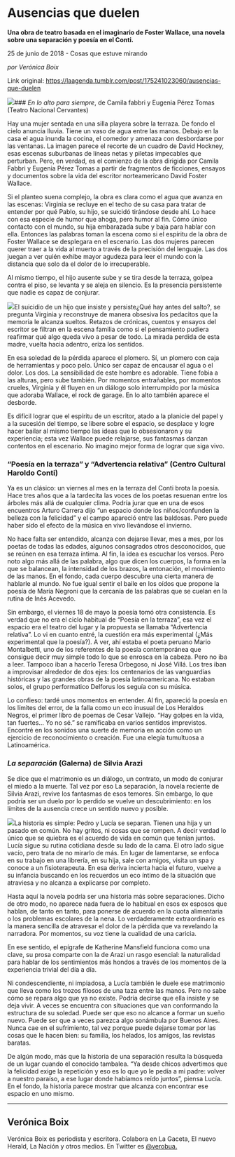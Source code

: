 # Ausencias que duelen

**Una obra de teatro basada en el imaginario de Foster Wallace, una novela sobre una separación y poesía en el Conti.**

25 de junio de 2018 - Cosas que estuve mirando

_por Verónica Boix_

Link original: https://laagenda.tumblr.com/post/175241023060/ausencias-que-duelen

![](https://64.media.tumblr.com/1da64a0658e7b6d6076fa838a7a5292e/tumblr_inline_pavydw3arn1t6q87u_500.png)### *En lo alto para siempre*, de Camila fabbri y Eugenia Pérez Tomas (Teatro Nacional Cervantes)

Hay una mujer sentada en una silla playera sobre la terraza. De fondo el cielo anuncia lluvia. Tiene un vaso de agua entre las manos. Debajo en la casa el agua inunda la cocina, el comedor y amenaza con desbordarse por las ventanas. La imagen parece el recorte de un cuadro de David Hockney, esas escenas suburbanas de líneas netas y piletas impecables que perturban. Pero, en verdad, es el comienzo de la obra dirigida por Camila Fabbri y Eugenia Pérez Tomas a partir de fragmentos de ficciones, ensayos y documentos sobre la vida del escritor norteamericano David Foster Wallace.


Si el planteo suena complejo, la obra es clara como el agua que avanza en las escenas: Virginia se recluye en el techo de su casa para tratar de entender por qué Pablo, su hijo, se suicidó tirándose desde ahí. Lo hace con esa especie de humor que ahoga, pero humor al fin. Cómo único contacto con el mundo, su hija embarazada sube y baja para hablar con ella. Entonces las palabras toman la escena como si el espíritu de la obra de Foster Wallace se desplegara en el escenario. Las dos mujeres parecen querer traer a la vida al muerto a través de la precisión del lenguaje. Las dos juegan a ver quién exhibe mayor agudeza para leer el mundo con la distancia que solo da el dolor de lo irrecuperable. 


Al mismo tiempo, el hijo ausente sube y se tira desde la terraza, golpea contra el piso, se levanta y se aleja en silencio. Es la presencia persistente que nadie es capaz de conjurar. 


![](https://64.media.tumblr.com/1da64a0658e7b6d6076fa838a7a5292e/tumblr_inline_pavydw3arn1t6q87u_500.png)El suicidio de un hijo que insiste y persiste¿Qué hay antes del salto?, se pregunta Virginia y reconstruye de manera obsesiva los pedacitos que la memoria le alcanza sueltos. Retazos de crónicas, cuentos y ensayos del escritor se filtran en la escena familia como si el pensamiento pudiera reafirmar qué algo queda vivo a pesar de todo. La mirada perdida de esta madre, vuelta hacia adentro, eriza los sentidos. 


En esa soledad de la pérdida aparece el plomero. Sí, un plomero con caja de herramientas y poco pelo. Único ser capaz de encausar el agua o el dolor. Los dos. La sensibilidad de este hombre es adorable. Tiene fobia a las alturas, pero sube también. Por momentos entrañables, por momentos crueles, Virginia y él fluyen en un diálogo solo interrumpido por la música que adoraba Wallace, el rock de garage. En lo alto también aparece el desborde. 


Es difícil lograr que el espíritu de un escritor, atado a la planicie del papel y a la sucesión del tiempo, se libere sobre el espacio, se desplace y logre hacer bailar al mismo tiempo las ideas que lo obsesionaron y su experiencia; esta vez Wallace puede relajarse, sus fantasmas danzan contentos en el escenario. No imagino mejor forma de lograr que siga vivo. 


### “Poesía en la terraza” y “Advertencia relativa” (Centro Cultural Haroldo Conti)

Ya es un clásico: un viernes al mes en la terraza del Conti brota la poesía. Hace tres años que a la tardecita las voces de los poetas resuenan entre los árboles más allá de cualquier clima. Podría jurar que en una de esos encuentros Arturo Carrera dijo “un espacio donde los niños/confunden la belleza con la felicidad” y el campo apareció entre las baldosas. Pero puede haber sido el efecto de la música en vivo llevándose el invierno.


No hace falta ser entendido, alcanza con dejarse llevar, mes a mes, por los poetas de todas las edades, algunos consagrados otros desconocidos, que se reúnen en esa terraza íntima. Al fin, la idea es escuchar los versos. Pero noto algo más allá de las palabra, algo que dicen los cuerpos, la forma en la que se balancean, la intensidad de los brazos, la entonación, el movimiento de las manos. En el fondo, cada cuerpo descubre una cierta manera de hablarle al mundo. No fue igual sentir el baile en los oídos que propone la poesía de María Negroni que la cercanía de las palabras que se cuelan en la rutina de Inés Acevedo. 


Sin embargo, el viernes 18 de mayo la poesía tomó otra consistencia. Es verdad que no era el ciclo habitual de “Poesía en la terraza”, esa vez el espacio era el teatro del lugar y la propuesta se llamaba “Advertencia relativa”. Lo vi en cuanto entré, la cuestión era más experimental (¿Más experimental que la poesía?). A ver, ahí estaba el poeta peruano Mario Montalbetti, uno de los referentes de la poesía contemporánea que consigue decir muy simple todo lo que se enrosca en la cabeza. Pero no iba a leer. Tampoco iban a hacerlo Teresa Orbegoso, ni José Villá. Los tres iban a improvisar alrededor de dos ejes: los centenarios de las vanguardias históricas y las grandes obras de la poesía latinoamericana. No estaban solos, el grupo performatico Delforus los seguía con su música. 


Lo confieso: tardé unos momentos en entender. Al fin, apareció la poesía en los límites del error, de la falla como un eco inusual de Los Heraldos Negros, el primer libro de poemas de Cesar Vallejo. “Hay golpes en la vida, tan fuertes… Yo no sé.” se ramificaba en varios sentidos imprevistos. Encontré en los sonidos una suerte de memoria en acción como un ejercicio de reconocimiento o creación. Fue una elegía tumultuosa a Latinoamérica.


### *La separación* (Galerna) de Silvia Arazi

Se dice que el matrimonio es un diálogo, un contrato, un modo de conjurar el miedo a la muerte. Tal vez por eso La separación, la novela reciente de Silvia Arazi, revive los fantasmas de esos temores. Sin embargo, lo que podría ser un duelo por lo perdido se vuelve un descubrimiento: en los límites de la ausencia crece un sentido nuevo y posible. 


![](https://64.media.tumblr.com/b8eea609c7303515c4613fe6feb3f93a/tumblr_inline_pavydxZhHS1t6q87u_250.jpg)La historia es simple: Pedro y Lucía se separan. Tienen una hija y un pasado en común. No hay gritos, ni cosas que se rompen. A decir verdad lo único que se quiebra es el acuerdo de vida en común que tenían juntos. Lucía sigue su rutina cotidiana desde su lado de la cama. El otro lado sigue vacío, pero trata de no mirarlo de más. En lugar de lamentarse, se enfoca en su trabajo en una librería, en su hija, sale con amigos, visita un spa y conoce a un fisioterapeuta. En esa deriva incierta hacia el futuro, vuelve a su infancia buscando en los recuerdos un eco íntimo de la situación que atraviesa y no alcanza a explicarse por completo.


Hasta aquí la novela podría ser una historia más sobre separaciones. Dicho de otro modo, no aparece nada fuera de lo habitual en esos ex esposos que hablan, de tanto en tanto, para ponerse de acuerdo en la cuota alimentaria o los problemas escolares de la nena. Lo verdaderamente extraordinario es la manera sencilla de atravesar el dolor de la pérdida que va revelando la narradora. Por momentos, su voz tiene la cualidad de una caricia. 


En ese sentido, el epígrafe de Katherine Mansfield funciona como una clave, su prosa comparte con la de Arazi un rasgo esencial: la naturalidad para hablar de los sentimientos más hondos a través de los momentos de la experiencia trivial del día a día. 


Ni condescendiente, ni impiadosa, a Lucía también le duele ese matrimonio que lleva como los trozos filosos de una taza entre las manos. Pero no sabe cómo se repara algo que ya no existe. Podría decirse que ella insiste y se deja vivir. A veces se encuentra con situaciones que van conformando la estructura de su soledad. Puede ser que eso no alcance a formar un sueño nuevo. Puede ser que a veces parezca algo sonámbula por Buenos Aires. Nunca cae en el sufrimiento, tal vez porque puede dejarse tomar por las cosas que le hacen bien: su familia, los helados, los amigos, las revistas baratas.


De algún modo, más que la historia de una separación resulta la búsqueda de un lugar cuando el conocido tambalea. “Ya desde chicos advertimos que la felicidad exige la repetición y eso es lo que yo le pedía a mi padre: volver a nuestro paraíso, a ese lugar donde habíamos reído juntos”, piensa Lucía. En el fondo, la historia parece mostrar que alcanza con encontrar ese espacio en uno mismo.




---

 Verónica Boix
--------------

 Verónica Boix es periodista y escritora. Colabora en La Gaceta, El nuevo Herald, La Nación y otros medios. En Twitter es [@verobua.](https://twitter.com/verobua)

